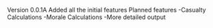 Version 0.0.1A
Added all the initial features
Planned features
-Casualty Calculations
-Morale Calculations
-More detailed output